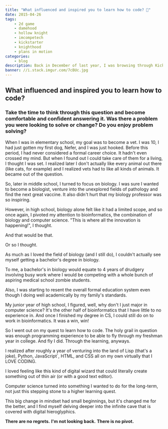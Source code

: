 ```yaml
---
title: "What influenced and inspired you to learn how to code? 🔭"
date: 2015-04-26
tags:
    - 2d game
    - damehood
    - hollow knight
    - imcompetech
    - kickstarter
    - knighthood
    - plans in motion
categories:
    - blog
description: Back in December of last year, I was browsing through Kickstarter - eager to spend my limited college student cash on something awesome. I found Hollow Knight.
banner: //i.stack.imgur.com/7cBUc.jpg
---
```


## What influenced and inspired you to learn how to code?

### Take the time to think through this question and become comfortable and confident answering it. Was there a problem you were looking to solve or change? Do you enjoy problem solving?

When I was in elementary school, my goal was to become a vet. I was 10, I had just gotten my first dog, Nefer, and I was just hooked. Before this period, I had never considered a formal career choice. It hadn't even crossed my mind. But when I found out I could take care of them for a living, I thought I was set. I realized later I don't actually like every animal out there (like cats, for example) and I realized vets had to like all kinds of animals. It became out of the question.

So, later in middle school, I turned to focus on biology. I was sure I wanted to become a biologist, venture into the unexplored fields of pathology and find the next great vaccine. It also didn't hurt that my biology professor was so inspiring.

However, in high school, biology alone felt like it had a limited scope, and so once again, I pivoted my attention to bioinformatics, the combination of biology and computer science. "This is where all the innovation is happening!", I thought.

And that would be that.

Or so I thought.

As much as I loved the field of biology (and I still do), I couldn't actually see myself getting a bachelor's degree in biology.

To me, a bachelor's in biology would equate to 4 years of drudgery involving busy work where I would be competing with a whole bunch of aspiring medical school zombie students.

Also, I was starting to resent the overall formal education system even though I doing well academically by my family's standards.

My junior year of high school, I figured, well, why don't I just major in computer science? It's the other half of bioinformatics that I have little to no experience in. And once I finished my degree in CS, I could still do on to work in bioinformatics. It was a win, win!

So I went out on my quest to learn how to code. The holy grail in question was enough programming experience to be able to fly through my freshman year in college. And fly I did. Through the learning, anyways.

I realized after roughly a year of venturing into the land of Lisp (that's a joke), Python, JavaScript`, HTML, and CSS all on my own virtually that I LOVE CODING.

I loved feeling like this kind of digital wizard that could literally create something out of thin air (or with a good text editor).

Computer science turned into something I wanted to do for the long-term, not just this stepping stone to a higher learning quest.

This big change in mindset had small beginnings, but it's changed me for the better, and I find myself delving deeper into the infinite cave that is covered with digital hieroglyphics.

**There are no regrets.** **I'm not looking back.** **There is no pivot.**
